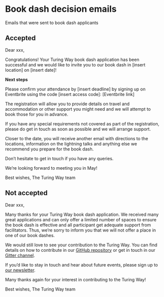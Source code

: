# Book dash decision emails

Emails that were sent to book dash applicants

## Accepted

Dear xxx,
 
Congratulations! 
Your Turing Way book dash application has been successful and we would like to invite you to our book dash in [insert location] on [insert date]!

**Next steps**

Please confirm your attendance by [insert deadline] by signing up on Eventbrite using the code [insert access code]:
[Eventbrite link]

The registration will allow you to provide details on travel and accommodation or other support you might need and we will attempt to book those for you in advance.

If you have any special requirements not covered as part of the registration, please do get in touch as soon as possible and we will arrange support.

Closer to the date, you will receive another email with directions to the locations, information on the lightning talks and anything else we recommend you prepare for the book dash.

Don’t hesitate to get in touch if you have any queries.

We’re looking forward to meeting you in May!

Best wishes,
The Turing Way team



## Not accepted

Dear xxx,

Many thanks for your Turing Way book dash application. 
We received many great applications and can only offer a limited number of spaces to ensure the book dash is effective and all participant get adequate support from facilitators. 
Thus, we’re sorry to inform you that we will not offer a place in one of our book dashes.

We would still love to see your contribution to the Turing Way. 
You can find details on how to contribute in our [GitHub repository](https://github.com/alan-turing-institute/the-turing-way/blob/master/CONTRIBUTING.md) or get in touch in our [Gitter channel](https://gitter.im/alan-turing-institute/the-turing-way). 

If you’d like to stay in touch and hear about future events, please sign up to [our newsletter](http://tinyletter.com/TuringWay).

Many thanks again for your interest in contributing to the Turing Way!

Best wishes,
The Turing Way team
